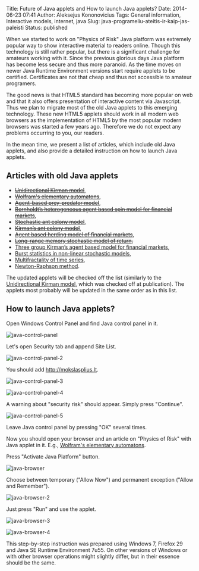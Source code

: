 Title: Future of Java applets and How to launch Java applets?
Date: 2014-06-23 07:41
Author: Aleksejus Kononovicius
Tags: General information, Interactive models, internet, java
Slug: java-programeliu-ateitis-ir-kaip-jas-paleisti
Status: published

When we started to work on "Physics of Risk" Java
platform was extremely popular way to show interactive material to
readers online. Though this technology is still rather popular, but
there is a significant challenge for amateurs working with it. Since the
previous glorious days Java platform has become less secure and thus
more paranoid. As the time moves on newer Java Runtime Environment
versions start require applets to be certified. Certificates are not
that cheap and thus not accessible to amateur programers.

The good news is that HTML5 standard has becoming more popular on web
and that it also offers presentation of interactive content via
Javascript. Thus we plan to migrate most of the old Java applets to this
emerging technology. These new HTML5 applets should work in all modern
web browsers as the implementation of HTML5 by the most popular modern
browsers was started a few years ago. Therefore we do not expect any
problems occurring to you, our readers.

In the mean time, we present a list of articles, which include old Java
applets, and also provide a detailed instruction on how to launch Java
applets.<!--more-->

Articles with old Java applets
------------------------------

-   <del>[Unidirectional Kirman
    model](/unidirectional-kirman-model "Unidirectional Kirman model")</del>,
-   <del>[Wolfram's elementary
    automatons](/wolframs-elementary-automatons "Wolframs elementary automatons")</del>,
-   <del>[Agent-based prey-predator
    model](/agent-based-prey-predator-model "Agent-based prey-predator model")</del>,
-   <del>[Bornholdt’s heterogeneous agent based spin model for financial
    markets](/bornholdt-model "Bornholdt’s heterogeneous agent based spin model for financial markets")</del>,
-   <del>[Stochastic ant colony
    model](/stochastic-ant-colony-model "Stochastic ant colony model")</del>,
-   <del>[Kirman’s ant colony
    model](/kirman-ants "Kirmans ant colony model")</del>,
-   <del>[Agent based herding model of financial
    markets](/agent-based-herding-model-financial-markets "Agent based herding model of financial markets")</del>,
-   <del>[Long-range memory stochastic model of
    return](/long-range-memory-stochastic-model-return "Long-range memory stochastic model of return"),</del>
-   [Three group Kirman’s agent based model for financial
    markets](/three-group-kirman-agent-based-model-for-financial-markets "Three group Kirmans agent based model for financial markets"),
-   [Burst statistics in non-linear stochastic
    models](/burst-statistics-non-linear-stochastic-models "Burst statistics in non-linear stochastic models"),
-   [Multifractality of time
    series](/multifractality-time-series "Multifractality of time series"),
-   [Newton-Raphson
    method](/newton-raphson "Newton-Raphson method").

The updated applets will be checked off the list (similarly to the
[Unidirectional Kirman
model](/unidirectional-kirman-model "Unidirectional Kirman model"),
which was checked off at publication). The applets most probably will be
updated in the same order as in this list.

How to launch Java applets?
---------------------------

Open Windows Control Panel and find Java control panel in it.

![java-control-panel](/uploads/2014/05/java-control-panel.jpg)

Let's open Security tab and append Site List.

![java-control-panel-2](/uploads/2014/05/java-control-panel-2.jpg)

You should add http://mokslasplius.lt.

![java-control-panel-3](/uploads/2014/05/java-control-panel-3.jpg)

![java-control-panel-4](/uploads/2014/05/java-control-panel-4.jpg)

A warning about "security risk" should appear. Simply press "Continue".

![java-control-panel-5](/uploads/2014/05/java-control-panel-5.jpg)

Leave Java control panel by pressing "OK" several times.

Now you should open your browser and an article on "Physics of Risk"
with Java applet in it. E.g., [Wolfram's elementary
automatons](/wolframs-elementary-automatons "Wolframs elementary automatons").

Press "Activate Java Platform" button.

![java-browser](/uploads/2014/05/java-browser.jpg)

Choose between temporary ("Allow Now") and permanent exception ("Allow
and Remember").

![java-browser-2](/uploads/2014/05/java-browser-2.jpg)

Just press "Run" and use the applet.

![java-browser-3](/uploads/2014/05/java-browser-3.jpg)

![java-browser-4](/uploads/2014/05/java-browser-4.jpg)

This step-by-step instruction was prepared using Windows 7, Firefox 29
and Java SE Runtime Environment 7u55. On other versions of Windows or
with other browser operations might slightly differ, but in their
essence should be the same.
